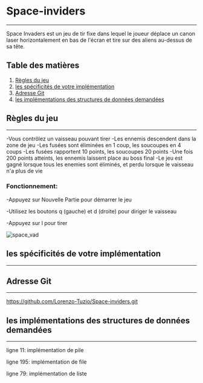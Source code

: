 # Space-inviders
***
Space Invaders est un jeu de tir fixe dans lequel le joueur déplace un canon laser horizontalement en bas de l'écran et tire sur des aliens au-dessus de sa tête.

## Table des matières
1. [Règles du jeu](#règles-du-jeu)
2. [les spécificités de votre implémentation](#les-spécificités-de-votre-implémentation)
3. [Adresse Git](#Adresse-Git)
4. [les implémentations des structures de données demandées](#les-implémentations-des-structures-de-données-demandées)

## Règles du jeu
***
-Vous contrôlez un vaisseau pouvant tirer
-Les ennemis descendent dans la zone de jeu
-Les fusées sont éliminées en 1 coup, les soucoupes en 4 coups
-Les fusées rapportent 10 points, les soucoupes 20 points
-Une fois 200 points atteints, les ennemis laissent place au boss final
-Le jeu est gagné lorsque tous les enemies sont éliminés, et perdu lorsque le vaisseau n'a plus de vie
### Fonctionnement:
-Appuyez sur Nouvelle Partie pour démarrer le jeu

-Utilisez les boutons q (gauche) et d (droite) pour diriger le vaisseau

-Appuyez sur l pour tirer

![space_vad](https://user-images.githubusercontent.com/94597199/150697299-96485373-434b-493d-b55b-24efe3e7b227.png)


## les spécificités de votre implémentation
***

## Adresse Git
***
https://github.com/Lorenzo-Tuzio/Space-inviders.git

## les implémentations des structures de données demandées
***
ligne 11: implémentation de pile

ligne 195: implémentation de file

ligne 79: implémentation de liste
